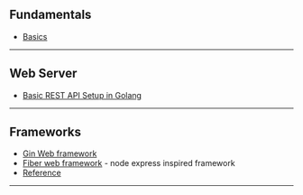 ## Fundamentals

- [Basics](./01_/index.md)

---

## Web Server

- [Basic REST API Setup in Golang](./other/01_setup.md)

---

## Frameworks

- [Gin Web framework](https://gin-gonic.com/)
- [Fiber web framework](https://github.com/gofiber/fiber) - node express inspired framework
- [Reference](https://github.com/mingrammer/go-web-framework-stars)

---
